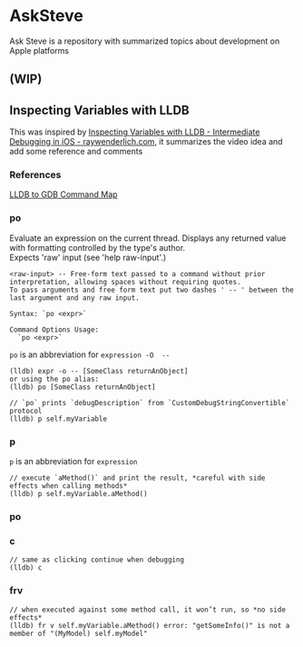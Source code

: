 # AskSteve
Ask Steve is a repository with summarized topics about development on Apple platforms

## (WIP)
## Inspecting Variables with LLDB 
This was inspired by [Inspecting Variables with LLDB - Intermediate Debugging in iOS - raywenderlich.com](https://www.youtube.com/watch?v=WwBUcof0lKw), it summarizes the video idea and add some reference and comments

### References
[LLDB to GDB Command Map](https://lldb.llvm.org/lldb-gdb.html)

### po
Evaluate an expression on the current thread. Displays any returned value with formatting controlled by the type's author.  
Expects 'raw' input (see 'help raw-input'.)
```
<raw-input> -- Free-form text passed to a command without prior interpretation, allowing spaces without requiring quotes.  
To pass arguments and free form text put two dashes ' -- ' between the last argument and any raw input.

Syntax: `po <expr>`

Command Options Usage:
  `po <expr>`
```

`po` is an abbreviation for `expression -O  --`

```
(lldb) expr -o -- [SomeClass returnAnObject]
or using the po alias:
(lldb) po [SomeClass returnAnObject]
```

```
// `po` prints `debugDescription` from `CustomDebugStringConvertible` protocol
(lldb) p self.myVariable
```

### p
`p` is an abbreviation for `expression`

```
// execute `aMethod()` and print the result, *careful with side effects when calling methods*
(lldb) p self.myVariable.aMethod()
```
### po


### c
```
// same as clicking continue when debugging
(lldb) c
```

### frv
```
// when executed against some method call, it won’t run, so *no side effects*
(lldb) fr v self.myVariable.aMethod() error: "getSomeInfo()" is not a member of "(MyModel) self.myModel"
```

